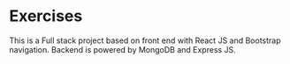 # Exercises

This is a Full stack project based on front end with React JS and Bootstrap navigation. Backend is powered by MongoDB and Express JS.
